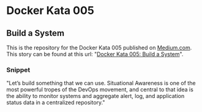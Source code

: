 # Docker Kata 005
## Build a System

This is the repository for the Docker Kata 005 published on [Medium.com](http://medium.com/). This story can be found at this url: "[Docker Kata 005: Build a System](https://medium.com/contino-io/docker-kata-005-ac8429082f6c)".

### Snippet
"Let’s build something that we can use. Situational Awareness is one of the most powerful tropes of the DevOps movement, and central to that idea is the ability to monitor systems and aggregate alert, log, and application status data in a centralized repository."
